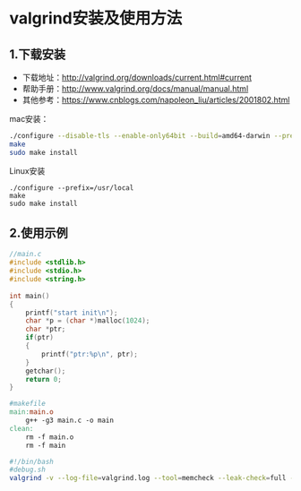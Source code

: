 # valgrind安装及使用方法
## 1.下载安装

- 下载地址：http://valgrind.org/downloads/current.html#current
- 帮助手册：http://www.valgrind.org/docs/manual/manual.html
- 其他参考：https://www.cnblogs.com/napoleon_liu/articles/2001802.html

mac安装：
```sh
./configure --disable-tls --enable-only64bit --build=amd64-darwin --prefix=/usr/local
make
sudo make install
```

Linux安装
```
./configure --prefix=/usr/local
make
sudo make install
```

## 2.使用示例
```c
//main.c
#include <stdlib.h>
#include <stdio.h>
#include <string.h>
 
int main()
{
    printf("start init\n");
    char *p = (char *)malloc(1024);
    char *ptr;
    if(ptr)
    {
        printf("ptr:%p\n", ptr);
    }
    getchar();
    return 0;
}
```

```Makefile
#makefile
main:main.o
	g++ -g3 main.c -o main
clean:
	rm -f main.o
	rm -f main
```

```sh
#!/bin/bash
#debug.sh
valgrind -v --log-file=valgrind.log --tool=memcheck --leak-check=full --show-mismatched-frees=yes main
```

